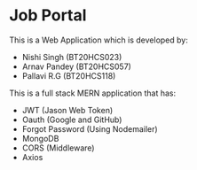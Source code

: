 # Job Portal
This is a Web Application which is developed by:
- Nishi Singh (BT20HCS023)
- Arnav Pandey (BT20HCS057)
- Pallavi R.G (BT20HCS118)

This is a full stack MERN application that has:
- JWT (Jason Web Token) 
- Oauth (Google and GitHub)
- Forgot Password (Using Nodemailer)
- MongoDB 
- CORS (Middleware)
- Axios
